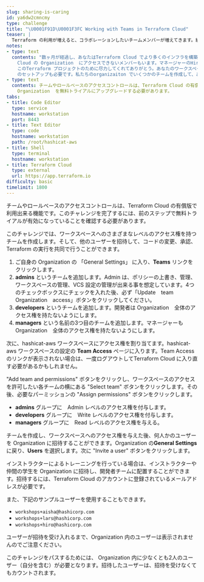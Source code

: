 ```yaml
---
slug: sharing-is-caring
id: ya6dw2cmncmy
type: challenge
title: "\U0001F91D\U0001F3FC Working with Teams in Terraform Cloud"
teaser: |
  Terraform の利用が増えると、コラボレーションしたいチームメンバーが増えてきます。組織のためにチームとアクセスルールを追加してみましょう。
notes:
- type: text
  contents: "数ヶ月が経過し、あなたはTerraform Cloud でより多くのインフラを構築し続けています。開発チームはTerraform を使いこなしていますが、Terraform
    Cloud の Organization  にアクセスできないメンバーもいます。マネージャーのHiro があなたに対してこう言いました。。\n\n>\U0001F468\U0001F3FB‍\U0001F4BC
    このTerraform プロジェクトのために尽力してくれてありがとう。あなたのワークスペースへのRead アクセスが欲しいのですが、Lars とAisha
    のセットアップも必要です。私たちのorganizaiton でいくつかのチームを作成して、あなたの同僚をそこに追加していただけますか？"
- type: text
  contents: チームやロールベースのアクセスコントロールは、Terraform Cloud の有償版で利用出来る機能になります。このチャレンジを利用するためには、インストラクターがお客様の
    Organization  を無料トライアルにアップグレードする必要があります。
tabs:
- title: Code Editor
  type: service
  hostname: workstation
  port: 8443
- title: Text Editor
  type: code
  hostname: workstation
  path: /root/hashicat-aws
- title: Shell
  type: terminal
  hostname: workstation
- title: Terraform Cloud
  type: external
  url: https://app.terraform.io
difficulty: basic
timelimit: 1800
---
```

チームやロールベースのアクセスコントロールは、Terraform Cloud の有償版で利用出来る機能です。このチャレンジを完了するには、前のステップで無料トライアルが有効になっていることを確認する必要があります。

このチャレンジでは、ワークスペースへのさまざまなレベルのアクセス権を持つチームを作成します。そして、他のユーザーを招待して、コードの変更、承認、Terraform の実行を共同で行うことができます。

1. ご自身の Organization の 「General Settings」 に入り、**Teams** リンクをクリックします。<br>
2. **admins** というチームを追加します。Admin は、ポリシーの上書き、管理、ワークスペースの管理、VCS 設定の管理が出来る事を想定しています。4つのチェックボックスにチェックを入れた後、必ず「Update　team　Organization　access」ボタンをクリックしてください。<br>
3. **developers** というチームを追加します。開発者は Organization　全体のアクセス権を持たないようにします。<br>
4. **managers** という名前の3つ目のチームを追加します。マネージャーも Organization　全体のアクセス権を持たないようにします。

次に、hashicat-aws ワークスペースにアクセス権を割り当てます。hashicat-aws ワークスペースの設定の **Team Access** ページに入ります。Team Access のリンクが表示されない場合は、一度ログアウトしてTerraform Cloud に入り直す必要があるかもしれません。

"Add team and permissions" ボタンをクリックし、ワークスペースのアクセスを許可したい各チームの横にある "Select team" ボタンをクリックします。その後、必要なパーミッションの "Assign permissions" ボタンをクリックします。

* **admins** グループに　Admin レベルのアクセス権を付与します。<br>
* **developers** グループに　Write レベルのアクセス権を付与します。<br>
* **managers** グループに　Read レベルのアクセス権を与える。<br>

チームを作成し、ワークスペースへのアクセス権を与えた後、何人かのユーザーを Organization に招待することができます。Organization の**General Settings** に戻り、**Users** を選択します。次に "Invite a user" ボタンをクリックします。

インストラクターによるトレーニングを行っている場合は、インストラクターや仲間の学生を Organization に招待し、開発者チームに配置することができます。招待するには、Terraform Cloud のアカウントに登録されているメールアドレスが必要です。

また、下記のサンプルユーザーを使用することもできます。

* `workshops+aisha@hashicorp.com`
* `workshops+lars@hashicorp.com`
* `workshops+hiro@hashicorp.com`

ユーザーが招待を受け入れるまで、Organization 内のユーザーは表示されませんのでご注意ください。

このチャレンジをパスするためには、 Organization 内に少なくとも2人のユーザー（自分を含む）が必要となります。招待したユーザーは、招待を受けなくてもカウントされます。